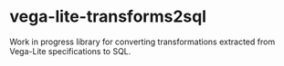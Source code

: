 # vega-lite-transforms2sql
Work in progress library for converting transformations extracted from Vega-Lite specifications to SQL.
